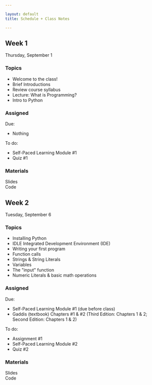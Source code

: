 ```yaml
---

layout: default
title: Schedule + Class Notes

---
```




## Week 1
Thursday, September 1
<div class="week" markdown="1">
<div class="week-column topics" markdown="1">

### Topics
- Welcome to the class!
- Brief Introductions
- Review course syllabus
- Lecture: What is Programming?
- Intro to Python
</div>
<div class="week-column assigned" markdown="1">

### Assigned
Due:  
- Nothing

To do:  
- Self-Paced Learning Module #1
- Quiz #1
</div>
<div class="week-column materials" markdown="1">

### Materials
Slides  
Code
</div>
</div>

## Week 2
Tuesday, September 6
<div class="week" markdown="1">
<div class="week-column topics" markdown="1">

### Topics
- Installing Python
- IDLE Integrated Development Environment (IDE)
- Writing your first program
- Function calls
- Strings & String Literals
- Variables
- The "input" function
- Numeric Literals & basic math operations
</div>
<div class="week-column assigned" markdown="1">

### Assigned
Due:  
- Self-Paced Learning Module #1 (due before class)
- Gaddis (textbook) Chapters #1 & #2 (Third Edition: Chapters 1 & 2; Second Edition: Chapters 1 & 2)

To do:  
- Assignment #1
- Self-Paced Learning Module #2
- Quiz #2


</div>
<div class="week-column materials" markdown="1">

### Materials
Slides  
Code
</div>
</div>


